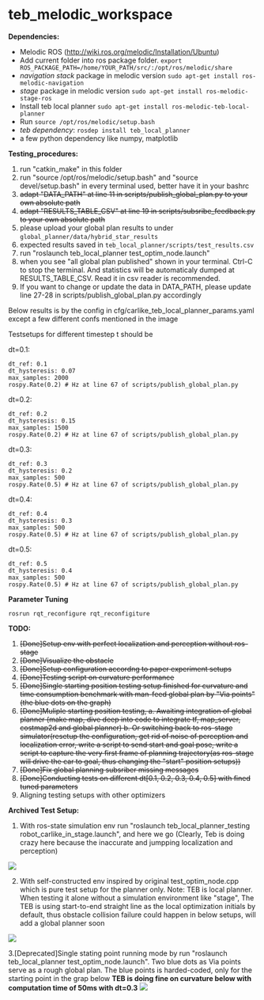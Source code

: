 # teb_melodic_workspace

**Dependencies:**

 * Melodic ROS (http://wiki.ros.org/melodic/Installation/Ubuntu)
 * Add current folder into ros package folder. `export ROS_PACKAGE_PATH=/home/YOUR_PATH/src/:/opt/ros/melodic/share`
 * *navigation stack* package in melodic version `sudo apt-get install ros-melodic-navigation`
 * *stage* package in melodic version `sudo apt-get install ros-melodic-stage-ros`
 * Install teb local planner `sudo apt-get install ros-melodic-teb-local-planner`
 * Run `source /opt/ros/melodic/setup.bash`
 * *teb dependency*:  `rosdep install teb_local_planner`
 * a few python dependency like numpy, matplotlib

**Testing_procedures:**
1. run "catkin_make" in this folder
2. run "source /opt/ros/melodic/setup.bash" and "source devel/setup.bash" in every terminal used, better have it in your bashrc
3. ~~adapt "DATA_PATH" at line 11 in scripts/publish_global_plan.py to your own absolute path~~
4. ~~adapt "RESULTS_TABLE_CSV" at line 19 in scripts/subsribe_feedback.py to your own absolute path~~
3. please upload your global plan results to under `global_planner/data/hybrid_star_results`
4. expected results saved in `teb_local_planner/scripts/test_results.csv`
5. run "roslaunch teb_local_planner test_optim_node.launch"
6. when you see "all global plan published" shown in your terminal. Ctrl-C to stop the terminal. And statistics will be automaticaly dumped at RESULTS_TABLE_CSV. Read it in csv reader is recommended.
7. If you want to change or update the data in DATA_PATH, please update line 27-28 in scripts/publish_global_plan.py accordingly

Below results is by the config in cfg/carlike_teb_local_planner_params.yaml except a few different confs mentioned in the image

Testsetups for different timestep t should be

dt=0.1: 

    dt_ref: 0.1
    dt_hysteresis: 0.07
    max_samples: 2000
    rospy.Rate(0.2) # Hz at line 67 of scripts/publish_global_plan.py

dt=0.2:

    dt_ref: 0.2
    dt_hysteresis: 0.15
    max_samples: 1500
    rospy.Rate(0.2) # Hz at line 67 of scripts/publish_global_plan.py

dt=0.3:

    dt_ref: 0.3
    dt_hysteresis: 0.2
    max_samples: 500
    rospy.Rate(0.5) # Hz at line 67 of scripts/publish_global_plan.py

dt=0.4:

    dt_ref: 0.4
    dt_hysteresis: 0.3
    max_samples: 500
    rospy.Rate(0.5) # Hz at line 67 of scripts/publish_global_plan.py

dt=0.5:

    dt_ref: 0.5
    dt_hysteresis: 0.4
    max_samples: 500
    rospy.Rate(0.5) # Hz at line 67 of scripts/publish_global_plan.py

**Parameter Tuning**

```
rosrun rqt_reconfigure rqt_reconfigiture
```

**TODO:**
1. ~~[Done]Setup env with perfect localization and perception without ros-stage~~
2. ~~[Done]Visualize the obstacle~~
3. ~~[Done]Setup configuration accordng to paper experiment setups~~
4. ~~[Done]Testing script on curvature performance~~
5. ~~[Done]Single starting position testing setup finished for curvature and time consumption benchmark with man-feed global plan by "Via points"(the blue dots on the graph)~~
6. ~~[Done]Muliple starting position testing,
    a. Awaiting integration of global planner (make map, dive deep into code to integrate tf, map_server, costmap2d and global planner)
    b. Or switching back to ros-stage simulator(resetup the configuration, get rid of noise of perception and localization error, write a script to send start and goal pose, write a script to capture the very first frame of planning trajectory(as ros-stage will drive the car to goal, thus changing the "start" position setups))~~
7. ~~[Done]Fix global planning subsriber missing messages~~
8. ~~[Done]Conducting tests on different dt[0.1, 0.2, 0.3, 0.4, 0.5] with fined tuned parameters~~
9. Aligning testing setups with other optimizers

**Archived Test Setup:**
1. With ros-state simulation env run "roslaunch teb_local_planner_testing robot_carlike_in_stage.launch", and here we go (Clearly, Teb is doing crazy here because the inaccurate and jumpping localization and perception)

![](results/0_0_1_setup.gif)

2. With self-constructed env inspired by original test_optim_node.cpp which is pure test setup for the planner only.
Note: TEB is local planner. When testing it alone without a simulation environment like "stage", The TEB is using start-to-end straight line as the local optimization initials by default, thus obstacle collision failure could happen in below setups, will add a global planner soon

![](results/0_0_2_setup.png)

3.[Deprecated]Single stating point running mode by run "roslaunch teb_local_planner test_optim_node.launch". Two blue dots as Via points serve as a rough global plan. The blue points is harded-coded, only for the starting point in the grap below
**TEB is doing fine on curvature below with computation time of 50ms with dt=0.3**
![](results/0_0_3_setup.png)
